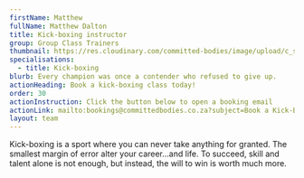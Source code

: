 ```yaml
---
firstName: Matthew
fullName: Matthew Dalton
title: Kick-boxing instructor
group: Group Class Trainers
thumbnail: https://res.cloudinary.com/committed-bodies/image/upload/c_scale,f_auto,q_auto,w_600/v1644512840/trainers/Mathew/mathew-trainer.png
specialisations:
  - title: Kick-boxing
blurb: Every champion was once a contender who refused to give up.
actionHeading: Book a kick-boxing class today!
order: 30
actionInstruction: Click the button below to open a booking email
actionLink: mailto:bookings@committedbodies.co.za?subject=Book a Kick-Boxing class
layout: team
---
```

Kick-boxing is a sport where you can never take anything for granted. The smallest margin of error alter your career…and life. To succeed, skill and talent alone is not enough, but instead, the will to win is worth much more.